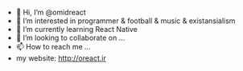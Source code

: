 - 👋 Hi, I’m @omidreact
- 👀 I’m interested in programmer & football & music & existansialism
- 🌱 I’m currently learning React Native
- 💞️ I’m looking to collaborate on ...
- 📫 How to reach me ...
- my website: http://oreact.ir

<!---
omidreact/omidreact is a ✨ special ✨ repository because its `README.md` (this file) appears on your GitHub profile.
You can click the Preview link to take a look at your changes.
--->
